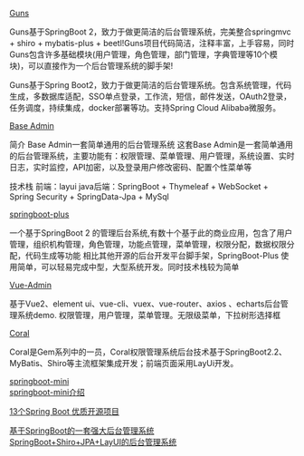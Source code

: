[Guns](https://github.com/stylefeng/Guns)

Guns基于SpringBoot 2，致力于做更简洁的后台管理系统，完美整合springmvc + shiro + mybatis-plus + beetl!Guns项目代码简洁，注释丰富，上手容易，同时Guns包含许多基础模块(用户管理，角色管理，部门管理，字典管理等10个模块)，可以直接作为一个后台管理系统的脚手架!

Guns基于Spring Boot2，致力于做更简洁的后台管理系统。包含系统管理，代码生成，多数据库适配，SSO单点登录，工作流，短信，邮件发送，OAuth2登录，任务调度，持续集成，docker部署等功。支持Spring Cloud Alibaba微服务。



[Base Admin](https://github.com/huanzi-qch/base-admin)

简介
Base Admin一套简单通用的后台管理系统
这套Base Admin是一套简单通用的后台管理系统，主要功能有：权限管理、菜单管理、用户管理，系统设置、实时日志，实时监控，API加密，以及登录用户修改密码、配置个性菜单等

技术栈
前端：layui
java后端：SpringBoot + Thymeleaf + WebSocket + Spring Security + SpringData-Jpa + MySql





[springboot-plus](https://gitee.com/xiandafu/springboot-plus)

一个基于SpringBoot 2 的管理后台系统,有数十个基于此的商业应用，包含了用户管理，组织机构管理，角色管理，功能点管理，菜单管理，权限分配，数据权限分配，代码生成等功能 相比其他开源的后台开发平台脚手架，SpringBoot-Plus 使用简单，可以轻易完成中型，大型系统开发。同时技术栈较为简单





[Vue-Admin](https://github.com/lanux/Vue-Admin)

基于Vue2、element ui、vue-cli、vuex、vue-router、axios 、echarts后台管理系统demo. 权限管理，用户管理，菜单管理。无限级菜单，下拉树形选择框







[Coral](https://gitee.com/gemteam/coral)


Coral是Gem系列中的一员，Coral权限管理系统后台技术基于SpringBoot2.2、MyBatis、Shiro等主流框架集成开发；前端页面采用LayUi开发。






[springboot-mini](https://gitee.com/asurplus/springboot-mini)  
[springboot-mini介绍](https://my.oschina.net/u/930844/blog/4617283)  








[13个Spring Boot 优质开源项目](https://cloud.tencent.com/developer/news/404870)


[基于SpringBoot的一套强大后台管理系统](http://www.demodashi.com/demo/16543.html)  
[SpringBoot+Shiro+JPA+LayUI的后台管理系统](https://juejin.im/post/6847902222634713102)












